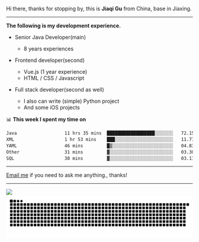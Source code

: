 Hi there, thanks for stopping by, this is **Jiaqi Gu** from China, base in Jiaxing.

---

**The following is my development experience.**

- Senior Java Developer(main)
  - 8 years experiences

- Frontend developer(second)
  - Vue.js (1 year experience)
  - HTML / CSS / Javascript
  
- Full stack developer(second as well)
  - I also can write (simple) Python project
  - And some iOS projects

📊 **This week I spent my time on**
<!--START_SECTION:waka-->

```txt
Java                  11 hrs 35 mins  ██████████████████░░░░░░░   72.15 %
XML                   1 hr 53 mins    ███░░░░░░░░░░░░░░░░░░░░░░   11.77 %
YAML                  46 mins         █▒░░░░░░░░░░░░░░░░░░░░░░░   04.83 %
Other                 31 mins         ▓░░░░░░░░░░░░░░░░░░░░░░░░   03.30 %
SQL                   30 mins         ▓░░░░░░░░░░░░░░░░░░░░░░░░   03.11 %
```

<!--END_SECTION:waka-->

---

[Email me](mailto:htk2klwgr@mozmail.com?subject=Hiring_from_GitHub) if you need to ask me anything., thanks!

---

![]( https://visitor-badge.glitch.me/badge?page_id=githubgujiaqi)
![]( https://github.com/droid-Q/droid-Q/raw/output/github-contribution-grid-snake.svg#gh-dark-mode-only)
